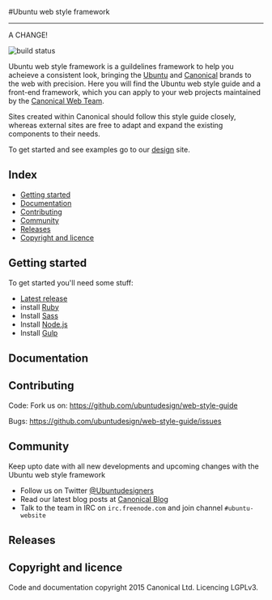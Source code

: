#Ubuntu web style framework
_____

A CHANGE!

![build status](https://travis-ci.org/ubuntudesign/web-style-guide.svg?branch=master)

Ubuntu web style framework is a guildelines framework to help you acheieve a consistent look, bringing the [Ubuntu](http://www.ubuntu.com/) and [Canonical](http://www.canonical.com/) brands to the web with precision. Here you will find the Ubuntu web style guide and a front-end framework, which you can apply to your web projects maintained by the [Canonical Web Team](https://github.com/orgs/ubuntudesign/people).

Sites created within Canonical should follow this style guide closely, whereas external sites are free to adapt and expand the existing components to their needs.

To get started and see examples go to our [design](http://design.ubuntu.com) site.

## Index

- [Getting started](#getting-started)
- [Documentation](#documentation)
- [Contributing](#contributing)
- [Community](#community)
- [Releases](#releases)
- [Copyright and licence](#copyright-and-licence)

## Getting started

To get started you'll need some stuff:

- [Latest release](https://github.com/ubuntudesign/web-style-guide/archive/master.zip)
- install [Ruby](https://www.ruby-lang.org/en/)
- Install [Sass](http://sass-lang.com/install)
- Install [Node.js](http://nodejs.org)
- Install [Gulp](http://gulpjs.com)

## Documentation

## Contributing

Code:
Fork us on: https://github.com/ubuntudesign/web-style-guide

Bugs:
https://github.com/ubuntudesign/web-style-guide/issues

## Community

Keep upto date with all new developments and upcoming changes with the Ubuntu web style framework

- Follow us on Twitter [@Ubuntudesigners](http://twitter.com/ubuntudesigners)
- Read our latest blog posts at [Canonical Blog](http://design.canonical.com/topic/development/)
- Talk to the team in IRC on <code>irc.freenode.com</code> and join channel <code>#ubuntu-website</code>

## Releases

## Copyright and licence

Code and documentation copyright 2015 Canonical Ltd. Licencing LGPLv3.
